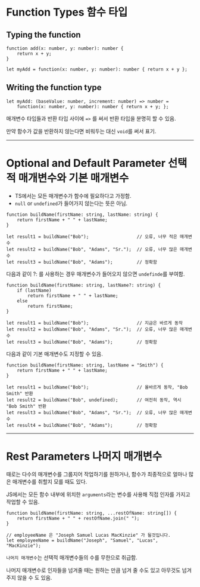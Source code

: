 # Function Types 함수 타입

## Typing the function

```
function add(x: number, y: number): number {
    return x + y;
}

let myAdd = function(x: number, y: number): number { return x + y };
```

## Writing the function type

```
let myAdd: (baseValue: number, increment: number) => number =
    function(x: number, y: number): number { return x + y; };
```

매개변수 타입들과 반환 타입 사이에 `=>` 를 써서 반환 타입을 분명히 할 수 있음.

만약 함수가 값을 반환하지 않는다면 비워두는 대신 `void`를 써서 표기.

---

# Optional and Default Parameter 선택적 매개변수와 기본 매개변수

-   TS에서는 모든 매개변수가 함수에 필요하다고 가정함.
-   `null` or `undefined`가 들어가지 않는다는 뜻은 아님.

```
function buildName(firstName: string, lastName: string) {
    return firstName + " " + lastName;
}

let result1 = buildName("Bob");                  // 오류, 너무 적은 매개변수
let result2 = buildName("Bob", "Adams", "Sr.");  // 오류, 너무 많은 매개변수
let result3 = buildName("Bob", "Adams");         // 정확함
```

다음과 같이 ?: 를 사용하는 경우 매개변수가 들어오지 않으면 `undefinde`를 부여함.

```
function buildName(firstName: string, lastName?: string) {
    if (lastName)
        return firstName + " " + lastName;
    else
        return firstName;
}

let result1 = buildName("Bob");                  // 지금은 바르게 동작
let result2 = buildName("Bob", "Adams", "Sr.");  // 오류, 너무 많은 매개변수
let result3 = buildName("Bob", "Adams");         // 정확함
```

다음과 같이 기본 매개변수도 지정할 수 있음.

```
function buildName(firstName: string, lastName = "Smith") {
    return firstName + " " + lastName;
}

let result1 = buildName("Bob");                  // 올바르게 동작, "Bob Smith" 반환
let result2 = buildName("Bob", undefined);       // 여전히 동작, 역시 "Bob Smith" 반환
let result3 = buildName("Bob", "Adams", "Sr.");  // 오류, 너무 많은 매개변수
let result4 = buildName("Bob", "Adams");         // 정확함
```

---

# Rest Parameters 나머지 매개변수

때로는 다수의 매개변수를 그룹지어 작업하기를 원하거나, 함수가 최종적으로 얼마나 많은 매개변수를 취할지 모를 때도 있다.

JS에서는 모든 함수 내부에 위치한 `arguments`라는 변수를 사용해 직접 인자를 가지고 작업할 수 있음.

```
function buildName(firstName: string, ...restOfName: string[]) {
    return firstName + " " + restOfName.join(" ");
}

// employeeName 은 "Joseph Samuel Lucas MacKinzie" 가 될것입니다.
let employeeName = buildName("Joseph", "Samuel", "Lucas", "MacKinzie");
```

`나머지 매개변수`는 선택적 매개변수들의 수를 무한으로 취급함.

나머지 매개변수로 인자들을 넘겨줄 때는 원하는 만큼 넘겨 줄 수도 있고 아무것도 넘겨주지 않을 수 도 있음.
